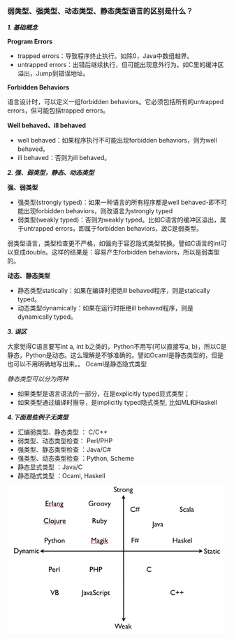 ### 弱类型、强类型、动态类型、静态类型语言的区别是什么？

***1. 基础概念***

**Program Errors**

* trapped errors：导致程序终止执行。如除0，Java中数组越界。
* untrapped errors：出错后继续执行，但可能出现意外行为。如C里的缓冲区溢出，Jump到错误地址。

**Forbidden Behaviors**

语言设计时，可以定义一组forbidden behaviors。它必须包括所有的untrapped errors，但可能包括trapped errors。

**Well behaved、ill behaved**

* well behaved：如果程序执行不可能出现forbidden behaviors，则为well behaved。
* ill behaved：否则为ill behaved。

***2. 强、弱类型，静态、动态类型***

**强、弱类型**

* 强类型(strongly typed)：如果一种语言的所有程序都是well behaved-即不可能出现forbidden behaviors，则改语言为strongly typed
* 弱类型(weakly typed)：否则为weakly typed。比如C语言的缓冲区溢出，属于untrapped errors，即属于forbidden behaviors，故C是弱类型。

弱类型语言，类型检查更不严格，如偏向于容忍隐式类型转换。譬如C语言的int可以变成double。这样的结果是：容易产生forbidden behaviors，所以是弱类型的。

**动态、静态类型**

* 静态类型statically：如果在编译时拒绝ill behaved程序，则是statically typed。
* 动态类型dynamically：如果在运行时拒绝ill behaved程序，则是dynamically typed。

***3. 误区***

大家觉得C语言要写int a, int b之类的，Python不用写(可以直接写a, b)，所以C是静态，Python是动态。这么理解是不够准确的。譬如Ocaml是静态类型的，但是也可以不用明确地写出来。。 Ocaml是静态隐式类型

*静态类型可以分为两种*

* 如果类型是语言语法的一部分，在是explicitly typed显式类型；
* 如果类型通过编译时推导，是implicitly typed隐式类型, 比如ML和Haskell

***4.下面是些例子无类型***

* 汇编弱类型、静态类型 ： C/C++
* 弱类型、动态类型检查： Perl/PHP
* 强类型、静态类型检查 ：Java/C#
* 强类型、动态类型检查 ：Python, Scheme
* 静态显式类型 ：Java/C
* 静态隐式类型 ：Ocaml, Haskell

![img_1.png](../images/img_1.png)
